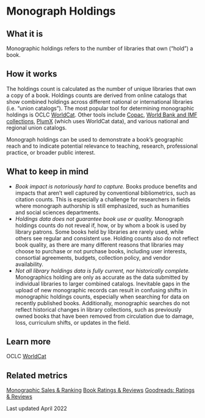# Monograph Holdings

## What it is
Monographic holdings refers to the number of libraries that own (“hold”) a book.


## How it works
The holdings count is calculated as the number of unique libraries that own a copy of a book. Holdings counts are derived from online catalogs that show combined holdings across different national or international libraries (i.e. “union catalogs”). The most popular tool for determining monographic holdings is OCLC [WorldCat](http://www.worldcat.org/). Other tools include [Copac](http://copac.jisc.ac.uk/about/), [World Bank and IMF collections](http://imf-primo.hosted.exlibrisgroup.com/primo_library/libweb/action/search.do?vid=01TIMF_INST_V1), [PlumX](http://plumanalytics.com/) (which uses WorldCat data), and various national and regional union catalogs.

Monograph holdings can be used to demonstrate a book’s geographic reach and to indicate potential relevance to teaching, research, professional practice, or broader public interest.


## What to keep in mind
- *Book impact is notoriously hard to capture.* Books produce benefits and impacts that aren’t well captured by conventional bibliometrics, such as citation counts. This is especially a challenge for researchers in fields where monograph authorship is still emphasized, such as humanities and social sciences departments.
- *Holdings data does not guarantee book use or quality.* Monograph holdings counts do not reveal if, how, or by whom a book is used by library patrons. Some books held by libraries are rarely used, while others see regular and consistent use. Holding counts also do not reflect book quality, as there are many different reasons that libraries may choose to purchase or not purchase books, including user interests, consortial agreements, budgets, collection policy, and vendor availability.
- *Not all library holdings data is fully current, nor historically complete.* Monographics holding are only as accurate as the data submitted by individual libraries to larger combined catalogs. Inevitable gaps in the upload of new monographic records can result in confusing shifts in monographic holdings counts, especially when searching for data on recently published books. Additionally, monographic searches do not reflect historical changes in library collections, such as previously owned books that have been removed from circulation due to damage, loss, curriculum shifts, or updates in the field.


## Learn more
OCLC [WorldCat](https://www.worldcat.org/)


## Related metrics
[Monographic Sales & Ranking]()
[Book Ratings & Reviews]()
[Goodreads: Ratings & Reviews]()

Last updated April 2022
